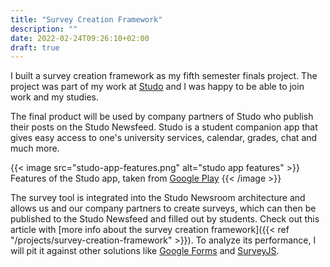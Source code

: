```yaml
---
title: "Survey Creation Framework"
description: ""
date: 2022-02-24T09:26:10+02:00
draft: true
---
```


<!-- 
- screenshots with feature lists
- development progress
 -->

I built a survey creation framework as my fifth semester finals project. The project was part of my work at [Studo](https://studo.com/) and I was happy to be able to join work and my studies.

The final product will be used by company partners of Studo who publish their posts on the Studo Newsfeed. Studo is a student companion app that gives easy access to one's university services, calendar, grades, chat and much more.

{{< image src="studo-app-features.png" alt="studo app features" >}}
Features of the Studo app, taken from [Google Play](https://play.google.com/store/apps/details?id=com.moshbit.studo)
{{< /image >}}

The survey tool is integrated into the Studo Newsroom architecture and allows us and our company partners to create surveys, which can then be published to the Studo Newsfeed and filled out by students. Check out this article with [more info about the survey creation framework]({{< ref "/projects/survey-creation-framework" >}}). To analyze its performance, I will pit it against other solutions like [Google Forms](https://forms.google.com/) and [SurveyJS](https://surveyjs.io/).
